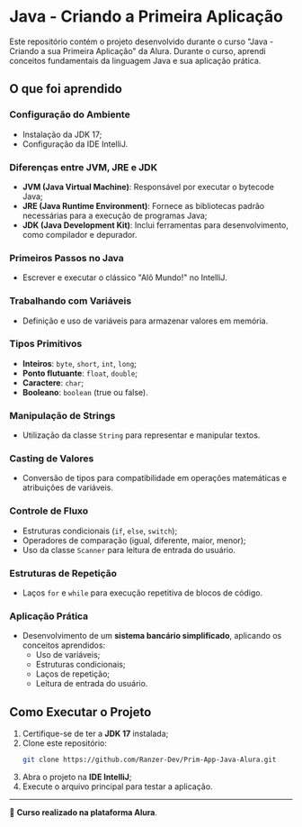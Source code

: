 # Java - Criando a Primeira Aplicação

Este repositório contém o projeto desenvolvido durante o curso "Java - Criando a sua Primeira Aplicação" da Alura. Durante o curso, aprendi conceitos fundamentais da linguagem Java e sua aplicação prática.

## O que foi aprendido

### Configuração do Ambiente
- Instalação da JDK 17;
- Configuração da IDE IntelliJ.

### Diferenças entre JVM, JRE e JDK
- **JVM (Java Virtual Machine)**: Responsável por executar o bytecode Java;
- **JRE (Java Runtime Environment)**: Fornece as bibliotecas padrão necessárias para a execução de programas Java;
- **JDK (Java Development Kit)**: Inclui ferramentas para desenvolvimento, como compilador e depurador.

### Primeiros Passos no Java
- Escrever e executar o clássico "Alô Mundo!" no IntelliJ.

### Trabalhando com Variáveis
- Definição e uso de variáveis para armazenar valores em memória.

### Tipos Primitivos
- **Inteiros**: `byte`, `short`, `int`, `long`;
- **Ponto flutuante**: `float`, `double`;
- **Caractere**: `char`;
- **Booleano**: `boolean` (true ou false).

### Manipulação de Strings
- Utilização da classe `String` para representar e manipular textos.

### Casting de Valores
- Conversão de tipos para compatibilidade em operações matemáticas e atribuições de variáveis.

### Controle de Fluxo
- Estruturas condicionais (`if`, `else`, `switch`);
- Operadores de comparação (igual, diferente, maior, menor);
- Uso da classe `Scanner` para leitura de entrada do usuário.

### Estruturas de Repetição
- Laços `for` e `while` para execução repetitiva de blocos de código.

### Aplicação Prática
- Desenvolvimento de um **sistema bancário simplificado**, aplicando os conceitos aprendidos:
  - Uso de variáveis;
  - Estruturas condicionais;
  - Laços de repetição;
  - Leitura de entrada do usuário.

## Como Executar o Projeto
1. Certifique-se de ter a **JDK 17** instalada;
2. Clone este repositório:
   ```sh
   git clone https://github.com/Ranzer-Dev/Prim-App-Java-Alura.git
   ```
3. Abra o projeto na **IDE IntelliJ**;
4. Execute o arquivo principal para testar a aplicação.

---
📌 **Curso realizado na plataforma Alura**.

